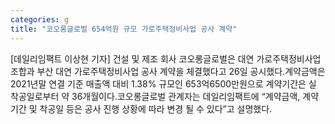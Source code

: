 ```yaml
---
categories: g
title: "코오롱글로벌 654억원 규모 가로주택정비사업 공사 계약"
---
```

[데일리임팩트 이상현 기자] 건설 및 제조 회사 코오롱글로벌은 대연 가로주택정비사업조합과 부산 대연 가로주택정비사업 공사 계약을 체결했다고 26일 공시했다.계약금액은 2021년말 연결 기준 매출액 대비 1.38% 규모인 653억6500만원으로 계약기간은 실 착공일로부터 약 36개월이다.코오롱글로벌 관계자는 데일리임팩트에 “계약금액, 계약기간 및 착공일 등은 공사 진행 상황에 따라 변경 될 수 있다”고 설명했다.